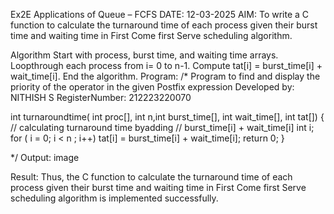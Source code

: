 Ex2E Applications of Queue – FCFS
DATE: 12-03-2025
AIM:
To write a C function to calculate the turnaround time of each process given their burst time and waiting time in First Come first Serve scheduling algorithm.

Algorithm
Start with process, burst time, and waiting time arrays.
Loopthrough each process from i= 0 to n-1.
Compute tat[i] = burst_time[i] + wait_time[i].
End the algorithm.
Program:
/*
Program to find and display the priority of the operator in the given Postfix expression
Developed by: NITHISH S
RegisterNumber: 212223220070

int turnaroundtime( int proc[], int n,int burst_time[], int wait_time[], int tat[]) {
// calculating turnaround time byadding
// burst_time[i] + wait_time[i] int i;
for ( i = 0; i < n ; i++)
tat[i] = burst_time[i] + wait_time[i]; return 0;
}

*/
Output:
image

Result:
Thus, the C function to calculate the turnaround time of each process given their burst time and waiting time in First Come first Serve scheduling algorithm is implemented successfully.
